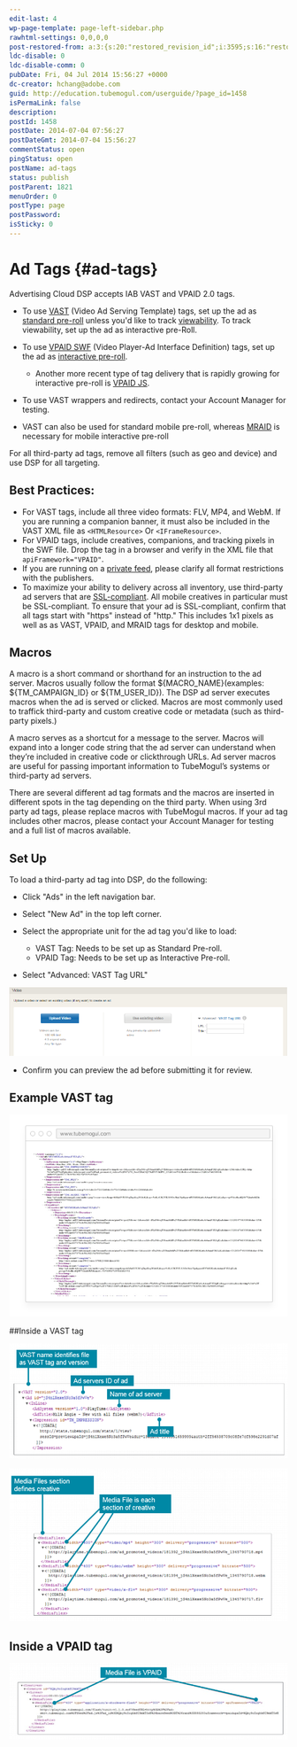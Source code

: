 ```yaml
---
edit-last: 4
wp-page-template: page-left-sidebar.php
rawhtml-settings: 0,0,0,0
post-restored-from: a:3:{s:20:"restored_revision_id";i:3595;s:16:"restored_by_user";i:4;s:13:"restored_time";i:1429839173;}
ldc-disable: 0
ldc-disable-comm: 0
pubDate: Fri, 04 Jul 2014 15:56:27 +0000
dc-creator: hchang@adobe.com
guid: http://education.tubemogul.com/userguide/?page_id=1458
isPermaLink: false
description: 
postId: 1458
postDate: 2014-07-04 07:56:27
postDateGmt: 2014-07-04 15:56:27
commentStatus: open
pingStatus: open
postName: ad-tags
status: publish
postParent: 1821
menuOrder: 0
postType: page
postPassword: 
isSticky: 0
---
```


# Ad Tags {#ad-tags}

Advertising Cloud DSP accepts IAB VAST and VPAID 2.0 tags.

* To use [VAST](http://www.iab.net/guidelines/508676/digitalvideo/vsuite/vast/vast_copy) (Video Ad Serving Template) tags, set up the ad as [standard pre-roll](../../../../user-guide/planning/ad-formats/in-stream/standard-pre-roll.md) unless you'd like to track [viewability](../../../../user-guide/measurement/viewability.md). To track viewability, set up the ad as interactive pre-Roll.

* To use [VPAID SWF](http://www.iab.net/vpaid) (Video Player-Ad Interface Definition) tags, set up the ad as [interactive pre-roll](../../../../user-guide/planning/ad-formats/in-stream/interactive-pre-roll.md).

    * Another more recent type of tag delivery that is rapidly growing for interactive pre-roll is [VPAID JS](ad-tags/vpaid-js.md).

* To use VAST wrappers and redirects, contact your Account Manager for testing.
* VAST can also be used for standard mobile pre-roll, whereas [MRAID](http://www.iab.com/guidelines/mobile-rich-media-ad-interface-definitions-mraid/) is necessary for mobile interactive pre-roll

For all third-party ad tags, remove all filters (such as geo and device) and use DSP for all targeting.

## Best Practices:

* For VAST tags, include all three video formats:  FLV, MP4, and WebM.  If you are running a companion banner, it must also be included in the VAST XML file as `<HTMLResource>` Or `<IFrameResource>`.
* For VPAID tags, include creatives, companions, and tracking pixels in the SWF file. Drop the tag in a browser and verify in the XML file that `apiFramework="VPAID"`.
* If you are running on a [private feed](../../../../user-guide/planning/private-inventory.md), please clarify all format restrictions with the publishers.
* To maximize your ability to delivery across all inventory, use third-party ad servers that are [SSL-compliant](http://support.google.com/adxbuyer/bin/answer.py?hl=en&answer=3016708). All mobile creatives in particular must be SSL-compliant. To ensure that your ad is SSL-compliant, confirm that all tags start with "https" instead of "http." This includes 1x1 pixels as well as as VAST, VPAID, and MRAID tags for desktop and mobile.

## Macros

A macro is a short command or shorthand for an instruction to the ad server. Macros usually follow the format ${MACRO_NAME}(examples: ${TM_CAMPAIGN_ID} or ${TM_USER_ID}). The DSP ad server executes macros when the ad is served or clicked. Macros are most commonly used to traffick third-party and custom creative code or metadata (such as third-party pixels.)

A macro serves as a shortcut for a message to the server. Macros will expand into a longer code string that the ad server can understand when they’re included in creative code or clickthrough URLs. Ad server macros are useful for passing important information to TubeMogul’s systems or third-party ad servers.

There are several different ad tag formats and the macros are inserted in different spots in the tag depending on the third party. When using 3rd party ad tags, please replace macros with TubeMogul macros. If your ad tag includes other macros, please contact your Account Manager  for testing and a full list of macros available.

## Set Up

To load a third-party ad tag into DSP, do the following:

* Click "Ads" in the left navigation bar.
* Select "New Ad" in the top left corner.
* Select the appropriate unit for the ad tag you'd like to load:

    * VAST Tag: Needs to be set up as Standard Pre-roll.
    * VPAID Tag: Needs to be set up as Interactive Pre-roll.

* Select "Advanced: VAST Tag URL"

[ ![ad_tag](assets/ad-tag.png)](assets/ad-tag.png)
 

* Confirm you can preview the ad before submitting it for review.

## Example VAST tag

[ ![ad tags1](assets/ad-tags1.png)](assets/ad-tags1.png)

##Inside a VAST tag

[ ![ad_tags2](assets/ad-tags2.png)](assets/ad-tags2.png)

[ ![adtags3](assets/adtags3.png)](assets/adtags3.png)

## Inside a VPAID tag

[ ![adtags4](assets/adtags4.png)](assets/adtags4.png)
